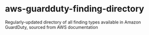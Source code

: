 # aws-guardduty-finding-directory
Regularly-updated directory of all finding types available in Amazon GuardDuty, sourced from AWS documentation

